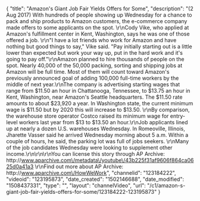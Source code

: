 {
    "title": "Amazon's Giant Job Fair Yields Offers for Some",
    "description": "(2 Aug 2017) With hundreds of people showing up Wednesday for a chance to pack and ship products to Amazon customers, the e-commerce company made offers to some applicants on the spot. \r\nCody Vike, who applied at Amazon's fulfillment center in Kent, Washington, says he was one of those offered a job. \r\n\"I have a lot friends who work for Amazon and have nothing but good things to say,\" Vike said. \"Pay initially starting out is a little lower than expected but work your way up, put in the hard work and it's going to pay off.\"\r\nAmazon planned to hire thousands of people on the spot. Nearly 40,000 of the 50,000 packing, sorting and shipping jobs at Amazon will be full time. Most of them will count toward Amazon's previously announced goal of adding 100,000 full-time workers by the middle of next year.\r\nThe company is advertising starting wages that range from $11.50 an hour in Chattanooga, Tennessee, to $13.75 an hour in Kent, Washington, near Amazon's Seattle headquarters. The $11.50 rate amounts to about $23,920 a year. In Washington state, the current minimum wage is $11.50 but by 2020 this will increase to $13.50. \r\nBy comparison, the warehouse store operator Costco raised its minimum wage for entry-level workers last year from $13 to $13.50 an hour.\r\nJob applicants lined up at nearly a dozen U.S. warehouses Wednesday. In Romeoville, Illinois, Jharette Vasser said he arrived Wednesday morning about 5 a.m. Within a couple of hours, he said, the parking lot was full of jobs seekers. \r\nMany of the job candidates Wednesday were looking to supplement other income.\r\n\r\n\r\nYou can license this story through AP Archive: http:\/\/www.aparchive.com\/metadata\/youtube\/43b225f31af9606f864ca0625d0a41a3 \r\nFind out more about AP Archive: http:\/\/www.aparchive.com\/HowWeWork",
    "channelid": "123184222",
    "videoid": "123195873",
    "date_created": "1502146688",
    "date_modified": "1508437331",
    "type": "",
    "layout": "channelVideo",
    "url": "\/c1\/amazon-s-giant-job-fair-yields-offers-for-some\/123184222-123195873"
}